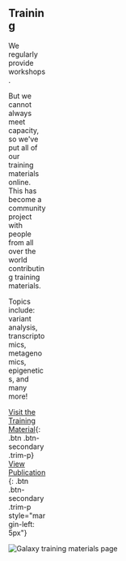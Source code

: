 <div class="left" style="width: calc(100% - 430px)">

Training
--------

We regularly provide workshops.

But we cannot always meet capacity, so we've put all of our training materials online. This has become a community project with people from all over the world contributing training materials.

Topics include: variant analysis, transcriptomics, metagenomics, epigenetics, and many more!

[Visit the Training Material](https://training.galaxyproject.org){: .btn .btn-secondary .trim-p}
[View Publication](https://www.ncbi.nlm.nih.gov/pmc/articles/PMC6296361/){: .btn .btn-secondary .trim-p style="margin-left: 5px"}

</div>
<div class="img-sizer right" style="width: 400px">

![Galaxy training materials page](/images/screenshots/training-home.png)

</div>
<div class="clearfix">
</div>

